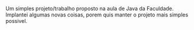 Um simples projeto/trabalho proposto na aula de Java da Faculdade. Implantei algumas novas coisas, porem quis manter o projeto mais simples possivel.

